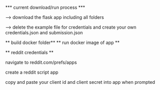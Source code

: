 *** current download/run process ***

--> download the flask app including all folders

--> delete the example file for credentials and create your own credentials.json and submission.json

** build docker folder**
** run docker image of app **

** reddit credentials **

navigate to reddit.com/prefs/apps

create a reddit script app

copy and paste your client id and client secret into app when prompted








